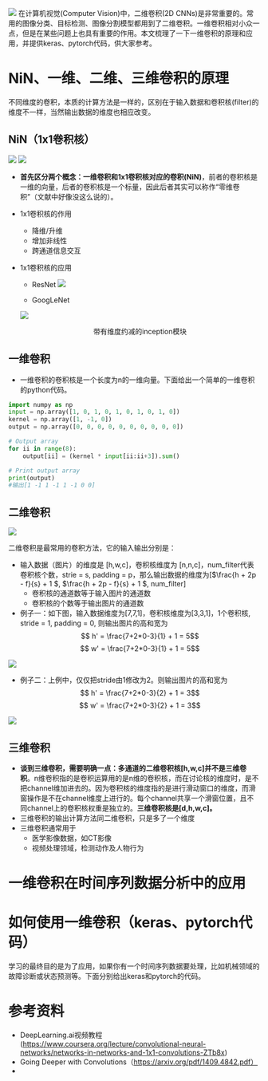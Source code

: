 ![](http://ww1.sinaimg.cn/large/e323d644ly1g0bsth7hjhj20rv09yjuy.jpg)
在计算机视觉(Computer Vision)中，二维卷积(2D CNNs)是非常重要的。常用的图像分类、目标检测、图像分割模型都用到了二维卷积。一维卷积相对小众一点，但是在某些问题上也具有重要的作用。本文梳理了一下一维卷积的原理和应用，并提供keras、pytorch代码，供大家参考。

# NiN、一维、二维、三维卷积的原理
不同维度的卷积，本质的计算方法是一样的，区别在于输入数据和卷积核(filter)的维度不一样，当然输出数据的维度也相应改变。
## NiN（1x1卷积核）
![](http://ww1.sinaimg.cn/large/e323d644ly1g0by0z9e8tj20ji058q3t.jpg)
![](http://ww1.sinaimg.cn/large/e323d644ly1g0by2lpiwnj213t0btn0z.jpg)
- **首先区分两个概念：一维卷积和1x1卷积核对应的卷积(NiN)**，前者的卷积核是一维的向量，后者的卷积核是一个标量，因此后者其实可以称作“零维卷积”（文献中好像没这么说的）。
- 1x1卷积核的作用
	- 降维/升维
	- 增加非线性
	- 跨通道信息交互
- 1x1卷积核的应用
	- ResNet
	![](http://ww1.sinaimg.cn/large/e323d644ly1g0by7osupaj20nr08wwgx.jpg)

	- GoogLeNet
    
    ![](http://ww1.sinaimg.cn/large/e323d644ly1g0byhuu31yj20gv08sgm7.jpg)
    
    <center>带有维度约减的inception模块</center>
## 一维卷积
- 一维卷积的卷积核是一个长度为n的一维向量。下面给出一个简单的一维卷积的python代码。

```python
import numpy as np
input = np.array([1, 0, 1, 0, 1, 0, 1, 0, 1, 0])
kernel = np.array([1, -1, 0])
output = np.array([0, 0, 0, 0, 0, 0, 0, 0, 0, 0])

# Output array
for ii in range(8):
    output[ii] = (kernel * input[ii:ii+3]).sum()

# Print output array
print(output)
#输出[1 -1 1 -1 1 -1 0 0]
```

## 二维卷积
![](http://ww1.sinaimg.cn/large/e323d644ly1g0btj8s7grj20ab04wmxv.jpg)

二维卷积是最常用的卷积方法，它的输入输出分别是：
- 输入数据（图片）的维度是 [h,w,c]，卷积核维度为 [n,n,c]，num_filter代表卷积核个数，strie = s, padding = p，那么输出数据的维度为[$\frac{h + 2p - f}{s} + 1 $, $\frac{h + 2p - f}{s} + 1 $, num_filter]
	- 卷积核的通道数等于输入图片的通道数
	- 卷积核的个数等于输出图片的通道数
- 例子一：如下图，输入数据维度为[7,7,1]，卷积核维度为[3,3,1]，1个卷积核, stride = 1, padding = 0, 则输出图片的高和宽为
$$ h' = \frac{7+2*0-3}{1} + 1 = 5$$
$$ w' = \frac{7+2*0-3}{1} + 1 = 5$$

![](http://ww1.sinaimg.cn/large/e323d644ly1g0bx7f19zuj20de06b0sl.jpg)

- 例子二：上例中，仅仅把stride由1修改为2。则输出图片的高和宽为
$$ h' = \frac{7+2*0-3}{2} + 1 = 3$$
$$ w' = \frac{7+2*0-3}{2} + 1 = 3$$

![](http://ww1.sinaimg.cn/large/e323d644ly1g0bx807mogj20cw06j3yd.jpg)
## 三维卷积
- **谈到三维卷积，需要明确一点：多通道的二维卷积核[h,w,c]并不是三维卷积**。n维卷积指的是卷积运算用的是n维的卷积核，而在讨论核的维度时，是不把channel维加进去的。因为卷积核的维度指的是进行滑动窗口的维度，而滑窗操作是不在channel维度上进行的。每个channel共享一个滑窗位置，且不同channel上的卷积核权重是独立的。**三维卷积核是[d,h,w,c]。**
- 三维卷积的输出计算方法同二维卷积，只是多了一个维度
- 三维卷积通常用于
	- 医学影像数据，如CT影像
	- 视频处理领域，检测动作及人物行为

# 一维卷积在时间序列数据分析中的应用

# 如何使用一维卷积（keras、pytorch代码）
学习的最终目的是为了应用，如果你有一个时间序列数据要处理，比如机械领域的故障诊断或状态预测等。下面分别给出keras和pytorch的代码。

# 参考资料
- DeepLearning.ai视频教程 (https://www.coursera.org/lecture/convolutional-neural-networks/networks-in-networks-and-1x1-convolutions-ZTb8x)
- Going Deeper with Convolutions（https://arxiv.org/pdf/1409.4842.pdf）
- 

